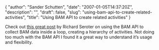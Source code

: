 {
  "author": "Sander Schutten",
  "date": "2007-01-05T14:37:20Z",
  "description": "",
  "draft": false,
  "slug": "using-bam-api-to-create-related-activities",
  "title": "Using BAM API to create related activities"
}


Check out [this great post](http://blogs.msdn.com/richardbpi/archive/2006/03/29/564114.aspx) by Richard Seroter on using the BAM API to collect BAM data inside a loop, creating a hierarchy of activities. Not doing too much with the BAM API I found it a great way to understand it’s usage and flexibility.

